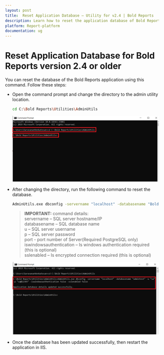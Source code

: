 ```yaml
---
layout: post
title:  Reset Application Database – Utility for v2.4 | Bold Reports
description: Learn how to reset the application database of Bold Reports server application of v2.4 or earlier through the command line interface.
platform: Report-platform
documentation: ug
---
```


# Reset Application Database for Bold Reports version 2.4 or older

You can reset the database of the Bold Reports application using this command. Follow these steps:

* Open the command prompt and change the directory to the admin utility location.

   ```sh
   cd C:\Bold Reports\Utilities\AdminUtils
   ```

   ![command](/static/assets/on-premise/images/tenant-management/admin-utility/displaycmd.png)

* After changing the directory, run the following command to reset the database.

   ```sh
   AdminUtils.exe dbconfig -servername "localhost" -databasename "BoldReportsMasterDatabase" -u "Admin" -p "Admin@12345" -iswindowsauthentication false -sslenabled false
   ```

   > **IMPORTANT:**  command details:  
servername – SQL server hostname/IP  
databasename – SQL database name  
u – SQL server username  
p – SQL server password  
port - port number of Server(Required PostgreSQL only)  
iswindowsauthentication – Is windows authentication required (this is optional)  
sslenabled – Is encrypted connection required (this is optional)

   ![reset-command](/static/assets/on-premise/images/tenant-management/admin-utility/reset-con-string.png)

* Once the database has been updated successfully, then restart the application in IIS.
